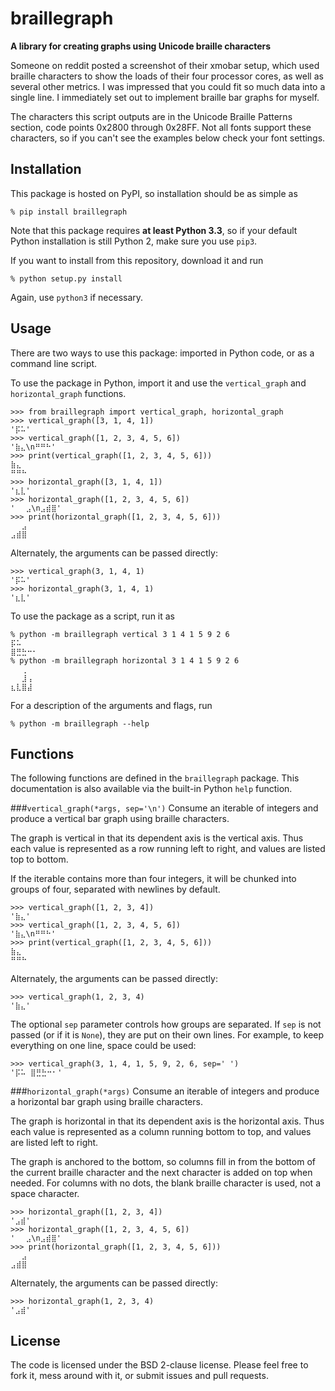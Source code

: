 braillegraph
============

**A library for creating graphs using Unicode braille characters**

Someone on reddit posted a screenshot of their xmobar setup, which used braille characters to show the loads of their four processor cores, as well as several other metrics. I was impressed that you could fit so much data into a single line. I immediately set out to implement braille bar graphs for myself.

The characters this script outputs are in the Unicode Braille Patterns section, code points 0x2800 through 0x28FF. Not all fonts support these characters, so if you can't see the examples below check your font settings.


Installation
------------
This package is hosted on PyPI, so installation should be as simple as

    % pip install braillegraph

Note that this package requires **at least Python 3.3**, so if your default Python installation is still Python 2, make sure you use `pip3`.

If you want to install from this repository, download it and run

    % python setup.py install

Again, use `python3` if necessary.


Usage
-----

There are two ways to use this package: imported in Python code, or as a command line script.

To use the package in Python, import it and use the `vertical_graph` and `horizontal_graph` functions.

    >>> from braillegraph import vertical_graph, horizontal_graph
    >>> vertical_graph([3, 1, 4, 1])
    '⡯⠥'
    >>> vertical_graph([1, 2, 3, 4, 5, 6])
    '⣷⣄\n⠛⠛⠓'
    >>> print(vertical_graph([1, 2, 3, 4, 5, 6]))
    ⣷⣄
    ⠛⠛⠓
    >>> horizontal_graph([3, 1, 4, 1])
    '⣆⣇'
    >>> horizontal_graph([1, 2, 3, 4, 5, 6])
    '⠀⠀⣠\n⣠⣾⣿'
    >>> print(horizontal_graph([1, 2, 3, 4, 5, 6]))
    ⠀⠀⣠
    ⣠⣾⣿

Alternately, the arguments can be passed directly:

    >>> vertical_graph(3, 1, 4, 1)
    '⡯⠥'
    >>> horizontal_graph(3, 1, 4, 1)
    '⣆⣇'

To use the package as a script, run it as

    % python -m braillegraph vertical 3 1 4 1 5 9 2 6
    ⡯⠥
    ⣿⣛⣓⠒⠂
    % python -m braillegraph horizontal 3 1 4 1 5 9 2 6
    ⠀⠀⢀
    ⠀⠀⣸⢠
    ⣆⣇⣿⣼

For a description of the arguments and flags, run

    % python -m braillegraph --help


Functions
---------

The following functions are defined in the `braillegraph` package. This documentation is also available via the built-in Python `help` function.

###`vertical_graph(*args, sep='\n')`
Consume an iterable of integers and produce a vertical bar graph using braille characters.

The graph is vertical in that its dependent axis is the vertical axis. Thus each value is represented as a row running left to right, and values are listed top to bottom.

If the iterable contains more than four integers, it will be chunked into groups of four, separated with newlines by default.

    >>> vertical_graph([1, 2, 3, 4])
    '⣷⣄'
    >>> vertical_graph([1, 2, 3, 4, 5, 6])
    '⣷⣄\n⠛⠛⠓'
    >>> print(vertical_graph([1, 2, 3, 4, 5, 6]))
    ⣷⣄
    ⠛⠛⠓

Alternately, the arguments can be passed directly:

    >>> vertical_graph(1, 2, 3, 4)
    '⣷⣄'

The optional `sep` parameter controls how groups are separated. If `sep` is not passed (or if it is `None`), they are put on their own lines. For example, to keep everything on one line, space could be used:

    >>> vertical_graph(3, 1, 4, 1, 5, 9, 2, 6, sep=' ')
    '⡯⠥ ⣿⣛⣓⠒⠂'

###`horizontal_graph(*args)`
Consume an iterable of integers and produce a horizontal bar graph using braille characters.

The graph is horizontal in that its dependent axis is the horizontal axis. Thus each value is represented as a column running bottom to top, and values are listed left to right.

The graph is anchored to the bottom, so columns fill in from the bottom of the current braille character and the next character is added on top when needed. For columns with no dots, the blank braille character is used, not a space character.

    >>> horizontal_graph([1, 2, 3, 4])
    '⣠⣾'
    >>> horizontal_graph([1, 2, 3, 4, 5, 6])
    '⠀⠀⣠\n⣠⣾⣿'
    >>> print(horizontal_graph([1, 2, 3, 4, 5, 6]))
    ⠀⠀⣠
    ⣠⣾⣿

Alternately, the arguments can be passed directly:

    >>> horizontal_graph(1, 2, 3, 4)
    '⣠⣾'


License
-------

The code is licensed under the BSD 2-clause license. Please feel free to fork it, mess around with it, or submit issues and pull requests.
